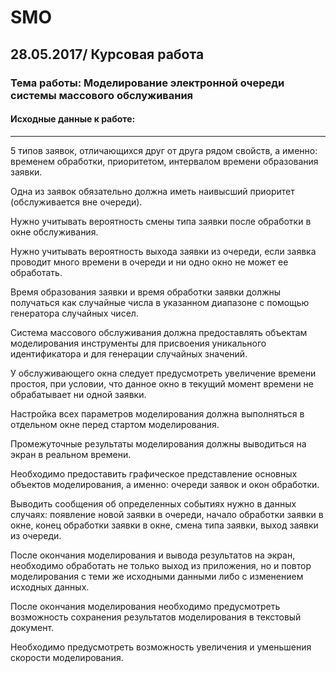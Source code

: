 # SMO
## 28.05.2017/ Курсовая работа
### Тема работы: Моделирование электронной очереди системы массового обслуживания
#### Исходные данные к работе:
***
5 типов заявок, отличающихся друг от друга рядом свойств, а именно: временем обработки, приоритетом, интервалом времени образования заявки.

Одна из заявок обязательно должна иметь наивысший приоритет (обслуживается вне очереди). 

Нужно учитывать вероятность смены типа заявки после обработки в окне обслуживания. 

Нужно учитывать вероятность выхода заявки из очереди, если заявка проводит много времени в очереди и ни одно окно не может ее обработать. 

Время образования заявки и время обработки заявки должны получаться как случайные числа в указанном диапазоне с помощью генератора случайных чисел.

Система массового обслуживания должна предоставлять объектам моделирования инструменты для присвоения уникального идентификатора и для генерации случайных значений. 

У обслуживающего окна следует предусмотреть увеличение времени простоя, при условии, что данное окно в текущий момент времени не обрабатывает ни одной заявки.

Настройка всех параметров моделирования должна выполняться в отдельном окне перед стартом моделирования. 

Промежуточные результаты моделирования должны выводиться на экран в реальном времени.  

Необходимо предоставить графическое представление основных объектов моделирования, а именно: очереди заявок и окон обработки.

Выводить сообщения об определенных событиях нужно в данных случаях: появление новой заявки в очереди, начало обработки заявки в окне, конец обработки заявки в окне, смена типа заявки, выход заявки из очереди.

После окончания моделирования и вывода результатов на экран, необходимо обработать не только выход из приложения, но и повтор моделирования с теми же исходными данными либо с изменением исходных данных.

После окончания моделирования необходимо предусмотреть возможность сохранения результатов моделирования в текстовый документ.

Необходимо предусмотреть возможность увеличения и уменьшения скорости моделирования.
